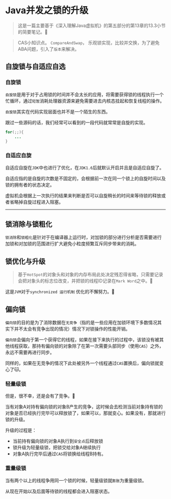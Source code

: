  # Java并发之锁的升级

> 这是一篇主要基于《深入理解Java虚拟机》的第五部分的第13章的13.3小节的简要笔记。:dog:



> CAS小知识点。 `CompareAndSwap`， 乐观锁实现，比较并交换，为了避免ABA问题，引入了`版本`来解决。

## 自旋锁与自适应自选

### 自旋锁

`自旋锁`是用于对于占用锁的时间并不会太长的应用，将需要获得锁的线程执行一个忙循环，通过`短暂`消耗处理器资源来避免需要进去内核态挂起和恢复线程的操作。



`自旋锁`其实在代码实现层面也并不是一个陌生的东西。

跟过一些源码的话，我们经常可以看到的一段代码就常常是自旋的实现。

```java
for(;;){
    ...
}
```



### 自适应自旋

自适应自旋在`JDK`中也进行了优化，在`JDK1.6`后就默认开启并且是自适应自旋了。

自适应指的是自旋的次数是不固定的，会根据前一次在同一个锁上的自旋时间以及锁的拥有者的状态决定。

虚拟机会根据上一次执行的结果来判断是否可以自旋稍长的时间来等待锁的释放或者省略掉自旋过程进入阻塞。

---



## 锁消除与锁粗化

`锁消除`和`锁粗化`是针对于在编译器上运行时，对加锁的部分进行分析是否需要进行加锁和对加锁的范围进行扩大避免小粒度频繁互斥同步带来的消耗。



## 锁优化与升级

> 基于`HotSpot`的对象头和对象的内存布局此处决定残忍得省略，只需要记录会把对象头的标志位改变，并把锁的线程ID记录在`Mark Word`之中。:dog:

这是`JVM`对于`synchronized 运行机制` 优化的不懈努力。:rocket:



## 偏向锁

`偏向锁`的目的是为了消除数据在`无竞争`（指的是一些应用在加锁环境下多数情况其实下并不太会有竞争出现的情况）情况下对锁操作的性能开销。

`偏向锁`会偏向于第一个获得它的线程，如果在接下来执行的过程中，该锁没有被其他线程获取，那持有偏向锁的对象除了在第一次需要头部同步（使用`CAS`）之外，永远不需要再进行同步。

同样的，如果在无竞争的情况下此处被另外一个线程通过`CAS`置换后，偏向锁就变心了:cat:。

### 轻量级锁

但是，很不幸，还是会有了竞争。:dog:

当有对象A对持有偏向锁的对象B产生的竞争，这时候会去检测当前对象持有锁的对象是否已经执行完毕可以释放锁了，如果可以，那就变心。如果没有，那就进行锁的升级。

升级的过程是：

- 当前持有偏向锁的对象A执行到`安全点`后释放锁
- 锁升级为轻量级锁，把锁交给对象A继续执行
- 对象A执行完毕后通过`CAS`将锁换给线程B持有。



### 重量级锁

当有两个以上的线程争用同一个锁的时候，轻量级锁就`膨胀`为重量级锁。

从现在开始以及后面等待锁的线程都会进入阻塞状态。